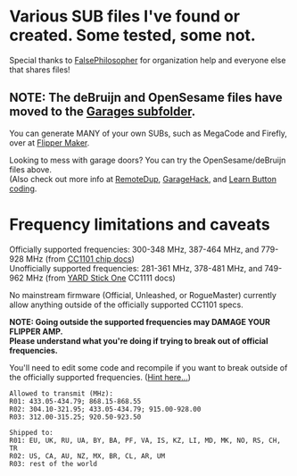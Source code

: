 # Various SUB files I've found or created. Some tested, some not.

Special thanks to [FalsePhilosopher](https://github.com/FalsePhilosopher) for organization help and everyone else that shares files!

## NOTE: The deBruijn and OpenSesame files have moved to the [Garages subfolder](https://github.com/UberGuidoZ/Flipper/tree/main/Sub-GHz/Garages/deBruijn).

You can generate MANY of your own SUBs, such as MegaCode and Firefly, over at [Flipper Maker](https://flippermaker.github.io/).

Looking to mess with garage doors? You can try the OpenSesame/deBruijn files above.<br>
(Also check out more info at [RemoteDup](https://www.ifoedit.com/RemoteDup.html), [GarageHack](https://www.ifoedit.com/garagehack.html), and [Learn Button coding](https://support.dealer.liftmaster.com/articles/Knowledge/Determine-the-Color-of-the-Learn-Button-on-Your-Garage-Door-Opener).

# Frequency limitations and caveats

Officially supported frequencies: 300-348 MHz, 387-464 MHz, and 779-928 MHz (from [CC1101 chip docs](https://www.ti.com/product/CC1101))<br>
Unofficially supported frequencies: 281-361 MHz, 378-481 MHz, and 749-962 MHz (from [YARD Stick One](https://greatscottgadgets.com/yardstickone/) CC1111 docs)

No mainstream firmware (Official, Unleashed, or RogueMaster) currently allow anything outside of the officially supported CC1101 specs.

**NOTE: Going outside the supported frequencies may DAMAGE YOUR FLIPPER AMP.<br>
Please understand what you're doing if trying to break out of official frequencies.**

You'll need to edit some code and recompile if you want to break outside of the officially supported frequencies. ([Hint here...](https://github.com/flipperdevices/flipperzero-firmware/pull/1287/files))

`Allowed to transmit (MHz):`<br>
`R01: 433.05-434.79; 868.15-868.55`<br>
`R02: 304.10-321.95; 433.05-434.79; 915.00-928.00`<br>
`R03: 312.00-315.25; 920.50-923.50`<br>

`Shipped to:`<br>
`R01: EU, UK, RU, UA, BY, BA, PF, VA, IS, KZ, LI, MD, MK, NO, RS, CH, TR`<br>
`R02: US, CA, AU, NZ, MX, BR, CL, AR, UM`<br>
`R03: rest of the world`
